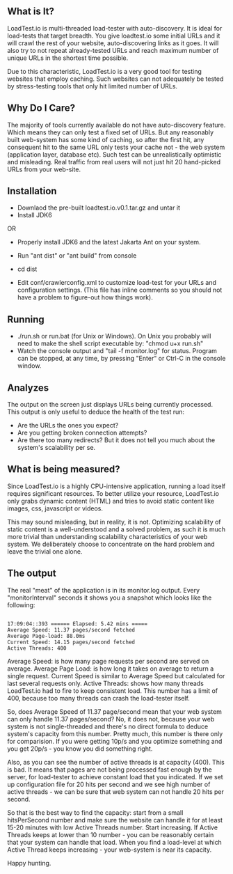 ## What is It?

LoadTest.io is multi-threaded load-tester with auto-discovery. It is ideal for load-tests that 
target breadth. You give loadtest.io some initial URLs and it will crawl the rest of your website,
auto-discovering links as it goes. It will also try to not repeat already-tested URLs and reach
maximum number of unique URLs in the shortest time possible.

Due to this characteristic, LoadTest.io is a very good tool for testing websites
that employ caching. Such websites can not adequately be tested by stress-testing
tools that only hit limited number of URLs.

## Why Do I Care?

The majority of tools currently available do not have auto-discovery feature. Which means they can only test a fixed set of URLs. But any reasonably built web-system has some kind of caching, so after the first hit, any consequent hit to the same URL only tests your cache
not - the web system (application layer, database etc). Such test can be unrealistically 
optimistic and misleading. Real traffic from real users will not just hit 20 hand-picked URLs 
from your web-site.

## Installation
 * Downlaod the pre-built loadtest.io.v0.1.tar.gz and untar it
 * Install JDK6

OR

 * Properly install JDK6 and the latest Jakarta Ant on your system.
 * Run "ant dist" or "ant build" from console


 * cd dist
 * Edit conf/crawlerconfig.xml to customize load-test for your URLs
   and configuration settings.
   (This file has inline comments so you should not have a problem
   to figure-out how things work).

## Running
 * ./run.sh or run.bat (for Unix or Windows). On Unix you probably will
    need to make the shell script executable by: "chmod u+x run.sh"
 * Watch the console output and "tail -f monitor.log" for status.
   Program can be stopped, at any time, by pressing "Enter" or Ctrl-C in
   the console window.

## Analyzes
The output on the screen just displays URLs being currently processed. This output
is only useful to deduce the health of the test run:
 * Are the URLs the ones you expect?
 * Are you getting broken connection attempts?
 * Are there too many redirects?
But it does not tell you much about the system's scalability per se.

## What is being measured?

Since LoadTest.io is a highly CPU-intensive application, running a load itself
requires significant resources. To better utilize your resource, LoadTest.io
only grabs dynamic content (HTML) and tries to avoid static content like images,
css, javascript or videos.

This may sound misleading, but in reality, it is not. Optimizing scalability of static 
content is a well-understood and a solved problem, as such it is much more trivial than 
understanding scalability characteristics of your web system. We deliberately choose 
to concentrate on the hard problem and leave the trivial one alone. 


## The output 

The real "meat" of the application is in its monitor.log output. Every "monitorInterval"
seconds it shows you a snapshot which looks like the following:

<code>
17:09:04::393 ====== Elapsed: 5.42 mins =====
Average Speed: 11.37 pages/second fetched 
Average Page-load: 88.0ms 
Current Speed: 14.15 pages/second fetched 
Active Threads: 400
</code>

Average Speed: is how many page requests per second are served on average.
Average Page Load: is how long it takes on average to return a single request.
Current Speed is similar to Average Speed but calculated for last several requests only.
Active Threads: shows how many threads LoadTest.io had to fire to keep consistent
load. This number has a limit of 400, because too many threads can crash the load-tester
itself.

So, does Average Speed of 11.37 page/second mean that your web system can only
handle 11.37 pages/second? No, it does not, because your web system is not single-threaded
and there's no direct formula to deduce system's capacity from this number. Pretty much,
this number is there only for comparision. If you were getting 10p/s and you optimize
something and you get 20p/s - you know you did something right.

Also, as you can see the number of active threads is at capacity (400). This is bad.
It means that pages are not being processed fast enough by the server, for load-tester
to achieve constant load that you indicated. If we set up configuration file for
20 hits per second and we see high number of active threads - we can be sure that
web system can not handle 20 hits per second.

So that is the best way to find the capacity: start from a small hitsPerSecond number
and make sure the website can handle it for at least 15-20 minutes with low Active Threads
number. Start increasing. If Active Threads keeps at lower than 10 number - you can be
reasonably certain that your system can handle that load. When you find a load-level
at which Active Thread keeps increasing - your web-system is near its capacity.

Happy hunting.
